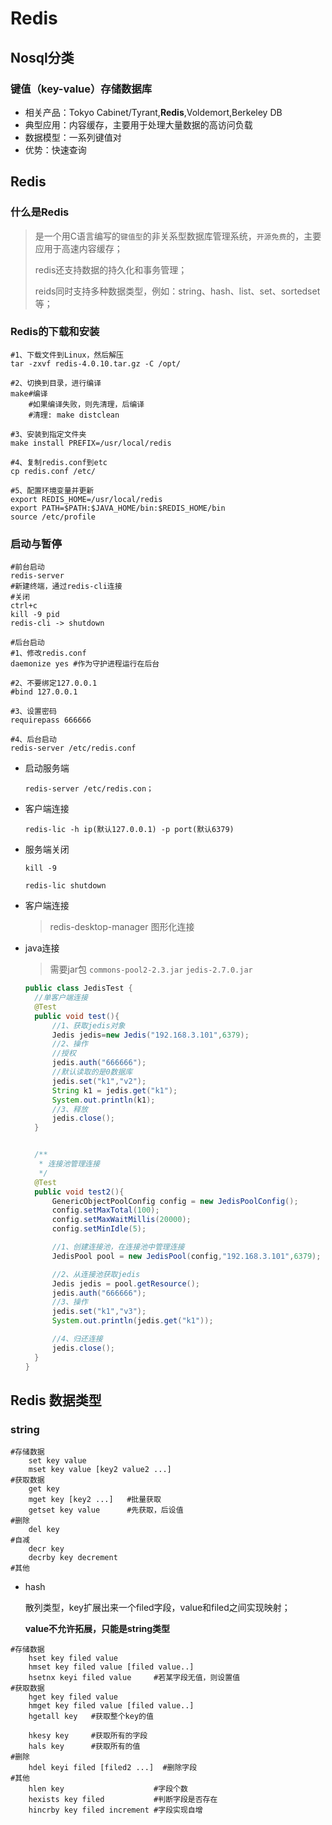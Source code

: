 # Redis

## Nosql分类

### 键值（key-value）存储数据库

- 相关产品：Tokyo Cabinet/Tyrant,**Redis**,Voldemort,Berkeley DB
- 典型应用：内容缓存，主要用于处理大量数据的高访问负载
- 数据模型：一系列键值对
- 优势：快速查询



## Redis

### 什么是Redis

> 是一个用C语言编写的`键值型`的非关系型数据库管理系统，`开源免费`的，主要应用于高速内容缓存；
>
> redis还支持数据的持久化和事务管理；
>
> reids同时支持多种数据类型，例如：string、hash、list、set、sortedset等；

### Redis的下载和安装

```shell
#1、下载文件到Linux，然后解压
tar -zxvf redis-4.0.10.tar.gz -C /opt/

#2、切换到目录，进行编译
make#编译
	#如果编译失败，则先清理，后编译
	#清理: make distclean
	
#3、安装到指定文件夹
make install PREFIX=/usr/local/redis

#4、复制redis.conf到etc
cp redis.conf /etc/

#5、配置环境变量并更新
export REDIS_HOME=/usr/local/redis
export PATH=$PATH:$JAVA_HOME/bin:$REDIS_HOME/bin
source /etc/profile
```

### 启动与暂停

```shell
#前台启动
redis-server
#新建终端，通过redis-cli连接
#关闭
ctrl+c
kill -9 pid
redis-cli -> shutdown
```

```shell
#后台启动
#1、修改redis.conf
daemonize yes #作为守护进程运行在后台

#2、不要绑定127.0.0.1
#bind 127.0.0.1

#3、设置密码
requirepass 666666

#4、后台启动
redis-server /etc/redis.conf
```

- 启动服务端

  `redis-server /etc/redis.con；`

- 客户端连接

  `redis-lic -h ip(默认127.0.0.1) -p port(默认6379)`

- 服务端关闭

  `kill -9`

  `redis-lic shutdown`

- 客户端连接

  > redis-desktop-manager 图形化连接

- java连接

  > 需要jar包 `commons-pool2-2.3.jar` `jedis-2.7.0.jar`

  ```java
  public class JedisTest {
  	//单客户端连接
  	@Test
  	public void test(){
  	    //1、获取jedis对象
  		Jedis jedis=new Jedis("192.168.3.101",6379);
  		//2、操作
  		//授权
  		jedis.auth("666666");
  		//默认读取的是0数据库
  		jedis.set("k1","v2");
  		String k1 = jedis.get("k1");
  		System.out.println(k1);
  		//3、释放
  		jedis.close();
  	}
  
  
  	/**
  	 * 连接池管理连接
  	 */
  	@Test
  	public void test2(){
  		GenericObjectPoolConfig config = new JedisPoolConfig();
  		config.setMaxTotal(100);
  		config.setMaxWaitMillis(20000);
  		config.setMinIdle(5);
  
  		//1、创建连接池，在连接池中管理连接
  		JedisPool pool = new JedisPool(config,"192.168.3.101",6379);
  
  		//2、从连接池获取jedis
  		Jedis jedis = pool.getResource();
  		jedis.auth("666666");
  		//3、操作
  		jedis.set("k1","v3");
  		System.out.println(jedis.get("k1"));
  
  		//4、归还连接
  		jedis.close();
  	}
  }
  ```

  

## Redis 数据类型

### string

```shell
#存储数据
    set key value
    mset key value [key2 value2 ...]
#获取数据
	get key
	mget key [key2 ...]   #批量获取
	getset key value      #先获取，后设值
#删除
	del key
#自减
	decr key
	decrby key decrement
#其他

```

- hash

  散列类型，key扩展出来一个filed字段，value和filed之间实现映射；

  **value不允许拓展，只能是string类型**

```shell
#存储数据
	hset key filed value
	hmset key filed value [filed value..]
	hsetnx keyi filed value     #若某字段无值，则设置值
#获取数据
	hget key filed value
	hmget key filed value [filed value..]
	hgetall key   #获取整个key的值
	
	hkesy key     #获取所有的字段
	hals key      #获取所有的值
#删除
	hdel keyi filed [filed2 ...]  #删除字段
#其他
	hlen key                    #字段个数
	hexists key filed           #判断字段是否存在
	hincrby key filed increment #字段实现自增
```

